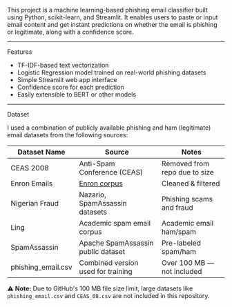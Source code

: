 This project is a machine learning-based phishing email classifier built using Python, scikit-learn, and Streamlit. It enables users to paste or input email content and get instant predictions on whether the email is phishing or legitimate, along with a confidence score.

---

 Features

- TF-IDF-based text vectorization
- Logistic Regression model trained on real-world phishing datasets
- Simple Streamlit web app interface
- Confidence score for each prediction
- Easily extensible to BERT or other models

---

Dataset

I used a combination of publicly available phishing and ham (legitimate) email datasets from the following sources:

| Dataset Name      | Source                                      | Notes                         |
|-------------------|---------------------------------------------|-------------------------------|
| CEAS 2008         | Anti-Spam Conference (CEAS)                 | Removed from repo due to size |
| Enron Emails      | [Enron corpus](https://www.cs.cmu.edu/~enron/) | Cleaned & filtered            |
| Nigerian Fraud    | Nazario, SpamAssassin datasets              | Phishing scams and fraud      |
| Ling              | Academic spam email corpus                  | Academic email ham/spam       |
| SpamAssassin      | Apache SpamAssassin public dataset          | Pre-labeled spam/ham          |
| phishing_email.csv| Combined version used for training          | Over 100 MB — not included    |

⚠️ **Note:** Due to GitHub's 100 MB file size limit, large datasets like `phishing_email.csv` and `CEAS_08.csv` are not included in this repository.  
